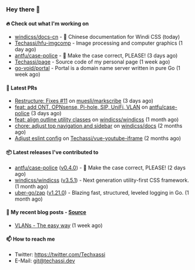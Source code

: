 ### Hey there 👋

#### 🔥 Check out what I'm working on


- [windicss/docs-cn](https://github.com/windicss/docs-cn) - 📖 Chinese documentation for Windi CSS (today)
- [Techassi/hfu-imgcomp](https://github.com/Techassi/hfu-imgcomp) - Image processing and computer graphics (1 day ago)
- [antfu/case-police](https://github.com/antfu/case-police) - 🚨 Make the case correct, PLEASE! (3 days ago)
- [Techassi/page](https://github.com/Techassi/page) - Source code of my personal page (1 week ago)
- [go-void/portal](https://github.com/go-void/portal) - Portal is a domain name server written in pure Go (1 week ago)

#### 🧪 Latest PRs


- [Restructure: Fixes #11](https://github.com/muesli/markscribe/pull/42) on [muesli/markscribe](https://github.com/muesli/markscribe) (3 days ago)
- [feat: add ONT, OPNsense, Pi-hole, SIP, UniFi, VLAN](https://github.com/antfu/case-police/pull/88) on [antfu/case-police](https://github.com/antfu/case-police) (3 days ago)
- [feat: align outline utility classes](https://github.com/windicss/windicss/pull/716) on [windicss/windicss](https://github.com/windicss/windicss) (1 month ago)
- [chore: adjust top navigation and sidebar](https://github.com/windicss/docs/pull/154) on [windicss/docs](https://github.com/windicss/docs) (2 months ago)
- [Adjust eslint config](https://github.com/Techassi/vue-youtube-iframe/pull/9) on [Techassi/vue-youtube-iframe](https://github.com/Techassi/vue-youtube-iframe) (2 months ago)

#### 📦 Latest releases I've contributed to


- [antfu/case-police](https://github.com/antfu/case-police/releases/tag/v0.4.0) ([v0.4.0](https://github.com/antfu/case-police/releases/tag/v0.4.0)) - 🚨 Make the case correct, PLEASE! (2 days ago)
- [windicss/windicss](https://github.com/windicss/windicss/releases/tag/v3.5.1) ([v3.5.1](https://github.com/windicss/windicss/releases/tag/v3.5.1)) - Next generation utility-first CSS framework. (1 month ago)
- [uber-go/zap](https://github.com/uber-go/zap/releases/tag/v1.21.0) ([v1.21.0](https://github.com/uber-go/zap/releases/tag/v1.21.0)) - Blazing fast, structured, leveled logging in Go. (1 month ago)

#### 📜 My recent blog posts - [Source](https://github.com/Techassi/page)


- [VLANs - The easy way](https://techassi.dev/posts/vlans-the-easy-way/) (1 week ago)

#### 📫 How to reach me

- Twitter: https://twitter.com/Techxassi
- E-Mail: git@techassi.dev
